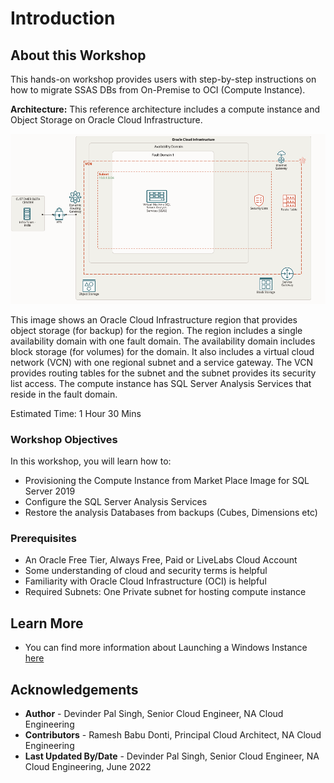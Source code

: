 # Introduction

## About this Workshop

This hands-on workshop provides users with step-by-step instructions on how to migrate SSAS DBs from On-Premise to OCI (Compute Instance).

**Architecture:**
This reference architecture includes a compute instance and Object Storage on Oracle Cloud Infrastructure.

  ![OCI reference architecture for compute instance ](./images/compute-ssas.png " ")

This image shows an Oracle Cloud Infrastructure region that provides object storage (for backup) for the region. The region includes a single availability domain with one fault domain. The availability domain includes block storage (for volumes) for the domain. It also includes a virtual cloud network (VCN) with one regional subnet and a service gateway. The VCN provides routing tables for the subnet and the subnet provides its security list access. The compute instance has SQL Server Analysis Services that reside in the fault domain.

Estimated Time: 1 Hour 30 Mins



### Workshop Objectives
In this workshop, you will learn how to:
* Provisioning the Compute Instance from Market Place Image for SQL Server 2019
* Configure the SQL Server Analysis Services
* Restore the analysis Databases from backups (Cubes, Dimensions etc)


### Prerequisites
* An Oracle Free Tier, Always Free, Paid or LiveLabs Cloud Account
* Some understanding of cloud and security terms is helpful
* Familiarity with Oracle Cloud Infrastructure (OCI) is helpful
* Required Subnets: One Private subnet for hosting compute instance


## Learn More
- You can find more information about Launching a Windows Instance [here](https://docs.oracle.com/en-us/iaas/Content/GSG/Tasks/launchinginstanceWindows.htm)



## Acknowledgements
* **Author** - Devinder Pal Singh, Senior Cloud Engineer, NA Cloud Engineering
* **Contributors** -  Ramesh Babu Donti, Principal Cloud Architect, NA Cloud Engineering
* **Last Updated By/Date** - Devinder Pal Singh, Senior Cloud Engineer, NA Cloud Engineering, June 2022
